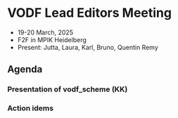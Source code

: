# VODF Lead Editors Meeting 
 * 19-20 March, 2025 
 * F2F in MPIK Heidelberg
 * Present: Jutta, Laura, Karl, Bruno, Quentin Remy 

## Agenda

### Presentation of vodf_scheme (KK)


###


### Action idems

